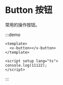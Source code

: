 # Button 按钮

常用的操作按钮。

<v-button/>


:::demo

```vue
<template>
  <v-button></v-button>
</template>

<script setup lang="ts">
console.log(11122);
</script>
```

:::